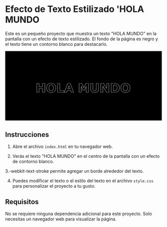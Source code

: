 # Efecto de Texto Estilizado 'HOLA MUNDO

Este es un pequeño proyecto que muestra un texto "HOLA MUNDO" en la pantalla con un efecto de texto estilizado. El fondo de la página es negro y el texto tiene un contorno blanco para destacarlo.

![Vista previa del proyecto](/Fondo-oscuro.png)

## Instrucciones

1. Abre el archivo `index.html` en tu navegador web.

2. Verás el texto "HOLA MUNDO" en el centro de la pantalla con un efecto de contorno blanco.

3.-webkit-text-stroke permite agregar un borde alrededor del texto.

4. Puedes modificar el texto o el estilo del texto en el archivo `style.css` para personalizar el proyecto a tu gusto.

## Requisitos

No se requiere ninguna dependencia adicional para este proyecto. Solo necesitas un navegador web para visualizar la página.

